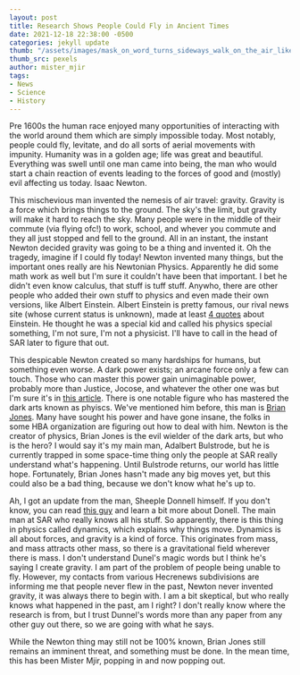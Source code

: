 ```yaml
---
layout: post
title: Research Shows People Could Fly in Ancient Times
date: 2021-12-18 22:38:00 -0500
categories: jekyll update
thumb: "/assets/images/mask_on_word_turns_sideways_walk_on_the_air_like_you_dont_care_cool_house_though.jpg"
thumb_src: pexels
author: mister_mjir
tags:
- News
- Science
- History
---
```


Pre 1600s the human race enjoyed many opportunities of interacting with the world around them which are simply impossible today. Most notably, people could fly,
levitate, and do all sorts of aerial movements with impunity. Humanity was in a golden age; life was great and beautiful. Everything was swell until one man came into
being, the man who would start a chain reaction of events leading to the forces of good and (mostly) evil affecting us today. Isaac Newton.

This mischevious man invented the nemesis of air travel: gravity. Gravity is a force which brings things to the ground. The sky's the limit, but gravity will make it
hard to reach the sky. Many people were in the middle of their commute (via flying ofc!) to work, school, and whever you commute and they all just stopped and fell to
the ground. All in an instant, the instant Newton decided gravity was going to be a thing and invented it. Oh the tragedy, imagine if I could fly today! Newton invented
many things, but the important ones really are his Newtonian Physics. Apparently he did some math work as well but I'm sure it couldn't have been that important. I
bet he didn't even know calculus, that stuff is tuff stuff. Anywho, there are other people who added their own stuff to physics and even made their own versions, like
Albert Einstein. Albert Einstein is pretty famous, our rival news site (whose current status is unknown), made at least
[4 quotes](https://melruzers.blogspot.com/2020/08/albert-einstein-quote-4.html) about Einstein. He thought he was a special kid and called his physics special something,
I'm not sure, I'm not a physicist. I'll have to call in the head of SAR later to figure that out.

This despicable Newton created so many hardships for humans, but something even worse. A dark power exists; an arcane force only a few can touch. Those who can master
this power gain unimaginable power, probably more than Justice, Jocose, and whatever the other one was but I'm sure it's in
[this article](https://hecrenews.github.io/jekyll/update/2021/09/06/the-jocose-gang.html). There is one notable figure who has mastered the dark arts known as phyiscs.
We've mentioned him before, this man is [Brian Jones](https://hecrenews.github.io/jekyll/update/2021/02/18/cars-gain-ability-to-text-while-drivers-talk.html). Many have
sought his power and have gone insane, the folks in some HBA organization are figuring out how to deal with him. Newton is the creator of physics, Brian Jones is the
evil wielder of the dark arts, but who is the hero? I would say it's my main man, Adalbert Bulstrode, but he is currently trapped in some space-time thing only the
people at SAR really understand what's happening. Until Bulstrode returns, our world has little hope. Fortunately, Brian Jones hasn't made any big moves yet, but
this could also be a bad thing, because we don't know what he's up to.

Ah, I got an update from the man, Sheeple Donnell himself. If you don't know, you can read
[this guy](https://hecrenews.github.io/jekyll/update/2021/12/03/local-sciencey-man-rediscovers-last-name.html) and learn a bit more about Donell. The main man at
SAR who really knows all his stuff. So apparently, there is this thing in physics called dynamics, which explains why things move. Dynamics is all about forces,
and gravity is a kind of force. This originates from mass, and mass attracts other mass, so there is a gravitational field wherever there is mass. I don't understand
Dunel's magic words but I think he's saying I create gravity. I am part of the problem of people being unable to fly. However, my contacts from various Hecrenews
subdivisions are informing me that people never flew in the past, Newton never invented gravity, it was always there to begin with. I am a bit skeptical, but who
really knows what happened in the past, am I right? I don't really know where the research is from, but I trust Dunnel's words more than any paper from any other
guy out there, so we are going with what he says. 

While the Newton thing may still not be 100% known, Brian Jones still remains an imminent threat, and something must be done. In the mean time, this has been Mister
Mjir, popping in and now popping out.
